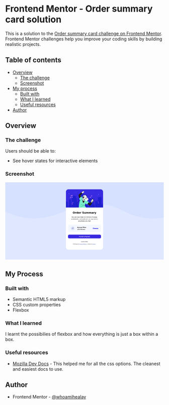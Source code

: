 # Frontend Mentor - Order summary card solution

This is a solution to the [Order summary card challenge on Frontend Mentor](https://www.frontendmentor.io/challenges/order-summary-component-QlPmajDUj). Frontend Mentor challenges help you improve your coding skills by building realistic projects.

## Table of contents

- [Overview](#overview)
  - [The challenge](#the-challenge)
  - [Screenshot](#screenshot)
- [My process](#my-process)
  - [Built with](#built-with)
  - [What I learned](#what-i-learned)
  - [Useful resources](#useful-resources)
- [Author](#author)

## Overview

### The challenge

Users should be able to:

- See hover states for interactive elements

### Screenshot

![](./screenshot.png)

## My Process

### Built with

- Semantic HTML5 markup
- CSS custom properties
- Flexbox

### What I learned

I learnt the possibilies of flexbox and how everything is just a box within a box.

### Useful resources

- [Mozilla Dev Docs](https://developer.mozilla.org/) - This helped me for all the css options. The cleanest and easiest docs to use.

## Author

- Frontend Mentor - [@whoamihealay](https://www.frontendmentor.io/profile/whoamihealay)
